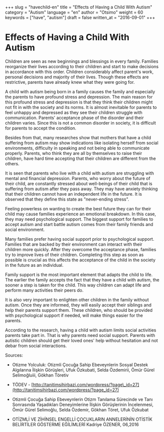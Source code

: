 +++
slug = "havechild-en"
title = "Effects of Having a Child With Autism"
category = "Autism"
language = "en"
author = "Otsimo"
weight = 60
keywords = ["have", "autism"]
draft = false
written_at = "2016-09-01"
+++
# Effects of Having a Child With Autism

Children are seen as new beginnings and blessings in every family. Families reorganize their lives according to their children and start to make decisions in accordance with this order. Children considerably affect parent&#39;s work, personal decisions and majority of their lives. Though these effects are restrictive, parents have already knew what they were going for.

A child with autism being born in a family causes the family and especially the parents to have profound stress and depression. The main reason for this profound stress and depression is that they think their children might not fit in with the society and its norms. It is almost inevitable for parents to feel unhappy and depressed as they see their children struggle with communication. Parents&#39; acceptance phase of the disorder and their children varies. Since this is not a common disorder in society, it is difficult for parents to accept the condition.

Besides from that, many researches show that mothers that have a child suffering from autism may show indications like isolating herself from social environments, difficulty in speaking and not being able to communicate properly. Parents, who think they are all by themselves to raise their children, have hard time accepting that their children are different from the others.

It is seen that parents who live with a child with autism are struggling with mental and financial depression. Parents, who worry about the future of their child, are constantly stressed about well-beings of their child that is suffering from autism after they pass away. They may have anxiety thinking that their children cannot have an independent life in the future. It is observed that they define this state as &quot;never-ending stress&quot;.

Feeling powerless on wanting to create the best future they can for their child may cause families experience an emotional breakdown. In this case, they may need psychological support. The biggest support for families to accept autism and start battle autism comes from their family friends and social environment.

Many families prefer having social support prior to psychological support. Families that are backed by their environment can interact with their children more quickly. After they overcome the acceptance phase, families try to improve lives of their children. Completing this step as soon as possible is crucial as this affects the acceptance of the child in the society in the future as an individual.

Family support is the most important element that adapts the child to life. The earlier the family accepts the fact that they have a child with autism, the sooner a step is taken for the child. This way children can adapt life and perform many activities their peers do.

It is also very important to enlighten other children in the family without autism. Once they are informed, they will easily accept their siblings and help their parents support them. These children, who should be provided with psychological support if needed, will make things easier for the parents.

According to the research, having a child with autism limits social activities parents take part in. That is why parents need social support. Parents with autistic children should get their loved ones&#39; help without hesitation and not debar from social interactions.

Sources:

- Otizme Yolculuk: Otizmli Çocuğa Sahip Ebeveynlerin Sosyal Destek Algılarına İlişkin Görüşleri, Ufuk Özkubati, Selda Özdemirii, Ömür Gürel Selimoğluiii, Gökhan Töretiv

- TÖDEV - [http://tanitimsihirbazi.com/wordpress/?page\_id=27](http://tanitimsihirbazi.com/wordpress/?page_id=27)

- Otizmli Çocuğa Sahip Ebeveynlerin Otizm Tanılama Sürecinde ve Tanı Sonrasında Yaşadıkları Deneyimlerine İlişkin Görüşlerinin İncelenmesi, Ömür Gürel Selimoğlu, Selda Özdemir, Gökhan Töret, Ufuk Özkubat

- OTİZMLİ VE ZİHİNSEL ENGELLİ ÇOCUKLARIN ANNELERİNİN OTİSTİK BELİRTİLER GÖSTERME EĞİLİMLERİ Kadriye ÖZENER, 06,2016
